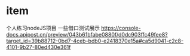 # item
个人练习nodeJS项目
一些借口测试展示
https://console-docs.apipost.cn/preview/043b61bfabe0880f/d0dc903ffc49fee8?target_id=39b88712-0bd7-4ceb-bdb0-e2418370e15a#ca5d9041-c2c8-4101-9b27-80ed430e361f
